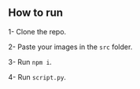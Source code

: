 ## How to run

1- Clone the repo.

2- Paste your images in the `src` folder.

3- Run `npm i`.

4- Run `script.py`.
